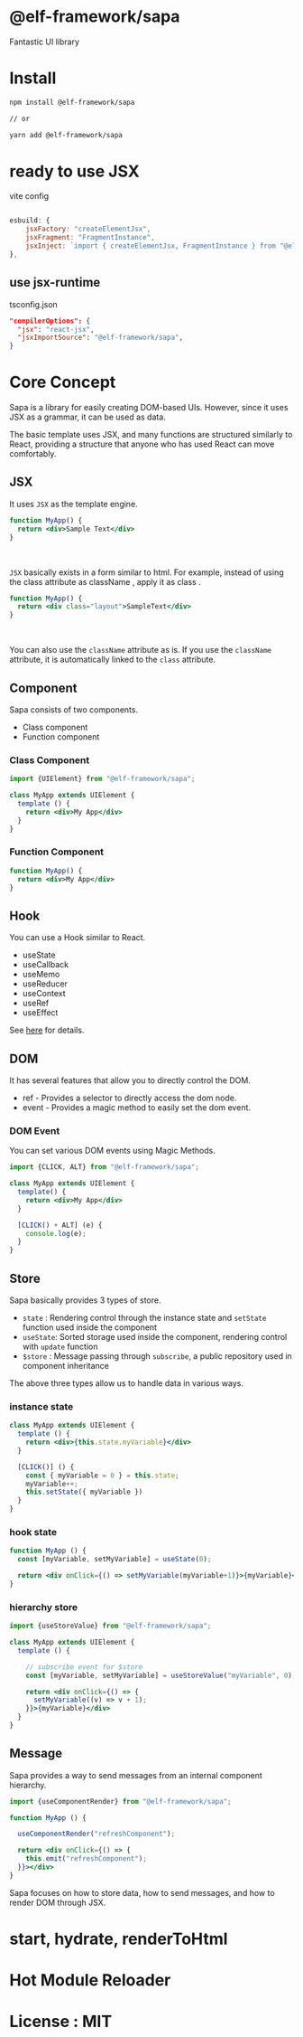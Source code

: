 # @elf-framework/sapa


Fantastic UI library


# Install 

```sh
npm install @elf-framework/sapa 

// or 

yarn add @elf-framework/sapa 
```

# ready to use JSX

vite config 

```js

esbuild: {
    jsxFactory: "createElementJsx",
    jsxFragment: "FragmentInstance",
    jsxInject: `import { createElementJsx, FragmentInstance } from "@elf-framework/sapa"`,
},

```

## use jsx-runtime 

tsconfig.json 

```json
"compilerOptions": {
  "jsx": "react-jsx",
  "jsxImportSource": "@elf-framework/sapa",
}
```

# Core Concept

Sapa is a library for easily creating DOM-based UIs. However, since it uses JSX as a grammar, it can be used as data.

The basic template uses JSX, and many functions are structured similarly to React, providing a structure that anyone who has used React can move comfortably.


## JSX 

It uses `JSX` as the template engine.

```jsx
function MyApp() {
  return <div>Sample Text</div>
}
```

&nbsp;

`JSX` basically exists in a form similar to html. For example, instead of using the class attribute as className , apply it as class .

```jsx
function MyApp() {
  return <div class="layout">SampleText</div>
}
```

&nbsp;


  You can also use the `className` attribute as is. If you use the `className` attribute, it is automatically linked to the `class` attribute.


## Component 

Sapa consists of two components.

* Class component 
* Function component 

### Class Component 

```jsx
import {UIElement} from "@elf-framework/sapa";

class MyApp extends UIElement {
  template () {
    return <div>My App</div>
  }
}

```

### Function Component 

```jsx
function MyApp() {
  return <div>My App</div>
}

```

## Hook 

You can use a Hook similar to React.

* useState
* useCallback
* useMemo 
* useReducer 
* useContext
* useRef
* useEffect 
  
See [here](https://www.elf-framework.com/pages/sapa/hook/) for details.


## DOM 

It has several features that allow you to directly control the DOM.

* ref - Provides a selector to directly access the dom node.
* event - Provides a magic method to easily set the dom event.

### DOM Event 

You can set various DOM events using Magic Methods.

```jsx {8-10}
import {CLICK, ALT} from "@elf-framework/sapa";

class MyApp extends UIElement {
  template() {
    return <div>My App</div>
  }

  [CLICK() + ALT] (e) {
    console.log(e);
  }
}
```

## Store 

Sapa basically provides 3 types of store.

* `state` : Rendering control through the instance state and `setState` function used inside the component
* `useState`: Sorted storage used inside the component, rendering control with `update` function
* `$store` : Message passing through `subscribe`, a public repository used in component inheritance


The above three types allow us to handle data in various ways.

### instance state 

```jsx
class MyApp extends UIElement {
  template () {
    return <div>{this.state.myVariable}</div>
  }

  [CLICK()] () {
    const { myVariable = 0 } = this.state;
    myVariable++;
    this.setState({ myVariable })
  }
}

```

### hook state 

```jsx
function MyApp () {
  const [myVariable, setMyVariable] = useState(0);

  return <div onClick={() => setMyVariable(myVariable+1)}>{myVariable}</div>
}
```

### hierarchy store 

```jsx
import {useStoreValue} from "@elf-framework/sapa";

class MyApp extends UIElement {
  template () {

    // subscribe event for $store
    const [myVariable, setMyVariable] = useStoreValue("myVariable", 0);

    return <div onClick={() => {
      setMyVariable((v) => v + 1);
    }}>{myVariable}</div>
  }
}

```

## Message 

Sapa provides a way to send messages from an internal component hierarchy.

```jsx
import {useComponentRender} from "@elf-framework/sapa";

function MyApp () {

  useComponentRender("refreshComponent");

  return <div onClick={() => {
    this.emit("refreshComponent");
  }}></div>
}

```


Sapa focuses on how to store data, how to send messages, and how to render DOM through JSX.

# start, hydrate, renderToHtml

# Hot Module Reloader 


# License : MIT
